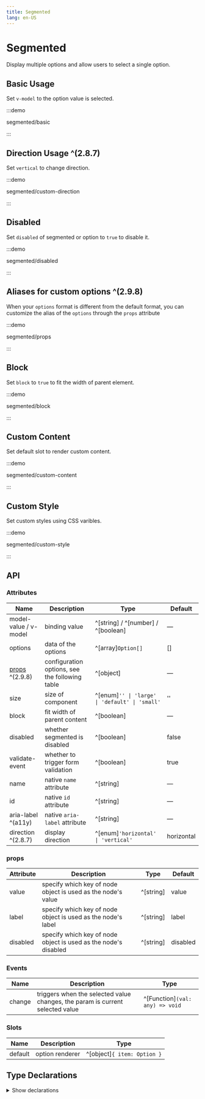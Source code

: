 ```yaml
---
title: Segmented
lang: en-US
---
```


# Segmented

Display multiple options and allow users to select a single option.

## Basic Usage

Set `v-model` to the option value is selected.

:::demo

segmented/basic

:::

## Direction Usage ^(2.8.7)

Set `vertical` to change direction.

:::demo

segmented/custom-direction

:::

## Disabled

Set `disabled` of segmented or option to `true` to disable it.

:::demo

segmented/disabled

:::

## Aliases for custom options ^(2.9.8)

When your `options` format is different from the default format, you can customize the alias of the `options` through the `props` attribute

:::demo

segmented/props

:::

## Block

Set `block` to `true` to fit the width of parent element.

:::demo

segmented/block

:::

## Custom Content

Set default slot to render custom content.

:::demo

segmented/custom-content

:::

## Custom Style

Set custom styles using CSS varibles.

:::demo

segmented/custom-style

:::

## API

### Attributes

| Name                     | Description                                    | Type                                           | Default    |
| ------------------------ | ---------------------------------------------- | ---------------------------------------------- | ---------- |
| model-value / v-model    | binding value                                  | ^[string] / ^[number] / ^[boolean]             | —          |
| options                  | data of the options                            | ^[array]`Option[]`                             | []         |
| [props](#props) ^(2.9.8) | configuration options, see the following table | ^[object]                                      | —          |
| size                     | size of component                              | ^[enum]`'' \| 'large' \| 'default' \| 'small'` | ''         |
| block                    | fit width of parent content                    | ^[boolean]                                     | —          |
| disabled                 | whether segmented is disabled                  | ^[boolean]                                     | false      |
| validate-event           | whether to trigger form validation             | ^[boolean]                                     | true       |
| name                     | native `name` attribute                        | ^[string]                                      | —          |
| id                       | native `id` attribute                          | ^[string]                                      | —          |
| aria-label ^(a11y)       | native `aria-label` attribute                  | ^[string]                                      | —          |
| direction ^(2.8.7)       | display direction                              | ^[enum]`'horizontal' \| 'vertical'`            | horizontal |

### props

| Attribute | Description                                                     | Type      | Default  |
| --------- | --------------------------------------------------------------- | --------- | -------- |
| value     | specify which key of node object is used as the node's value    | ^[string] | value    |
| label     | specify which key of node object is used as the node's label    | ^[string] | label    |
| disabled  | specify which key of node object is used as the node's disabled | ^[string] | disabled |

### Events

| Name   | Description                                                                   | Type                            |
| ------ | ----------------------------------------------------------------------------- | ------------------------------- |
| change | triggers when the selected value changes, the param is current selected value | ^[Function]`(val: any) => void` |

### Slots

| Name    | Description     | Type                        |
| ------- | --------------- | --------------------------- |
| default | option renderer | ^[object]`{ item: Option }` |

## Type Declarations

<details>
  <summary>Show declarations</summary>

```ts
type Option = Record<string, any> | string | number | boolean
```

</details>
